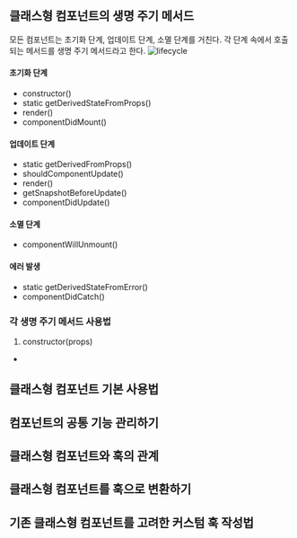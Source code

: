 ## 클래스형 컴포넌트의 생명 주기 메서드
모든 컴포넌트는 초기화 단계, 업데이트 단계, 소멸 단계를 거친다. 각 단계 속에서 호출되는 메서드를 생명 주기 메서드라고 한다. 
![lifecycle](https://cdn.filestackcontent.com/ApNH7030SAG1wAycdj3H)

#### 초기화 단계
- constructor()
- static getDerivedStateFromProps()
- render()
- componentDidMount()

#### 업데이트 단계
- static getDerivedFromProps()
- shouldComponentUpdate()
- render()
- getSnapshotBeforeUpdate()
- componentDidUpdate()

#### 소멸 단계
- componentWillUnmount()

#### 에러 발생
- static getDerivedStateFromError()
- componentDidCatch()

### 각 생명 주기 메서드 사용법
1. constructor(props)
  - 
## 클래스형 컴포넌트 기본 사용법
## 컴포넌트의 공통 기능 관리하기
## 클래스형 컴포넌트와 훅의 관계
## 클래스형 컴포넌트를 훅으로 변환하기
## 기존 클래스형 컴포넌트를 고려한 커스텀 훅 작성법
